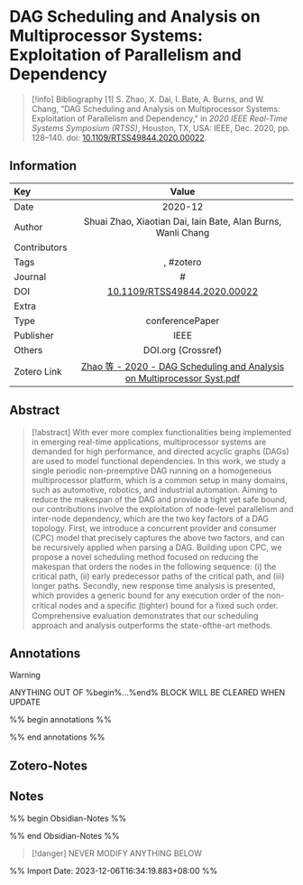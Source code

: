 # DAG Scheduling and Analysis on Multiprocessor Systems: Exploitation of Parallelism and Dependency
> [!info] Bibliography
> [1]  S. Zhao, X. Dai, I. Bate, A. Burns, and W. Chang, “DAG Scheduling and Analysis on Multiprocessor Systems: Exploitation of Parallelism and Dependency,” in _2020 IEEE Real-Time Systems Symposium (RTSS)_, Houston, TX, USA: IEEE, Dec. 2020, pp. 128–140. doi: [10.1109/RTSS49844.2020.00022](https://doi.org/10.1109/RTSS49844.2020.00022).

## Information

| Key          |                                   Value                                   |
| :----------- | :-----------------------------------------------------------------------: |
| Date         |                                      2020-12  |
| Author       |                         Shuai Zhao, Xiaotian Dai, Iain Bate, Alan Burns, Wanli Chang                          |
| Contributors |                                                           |
| Tags         |                           , #zotero                           |
| Journal      |                            #              |
| DOI          |                            [10.1109/RTSS49844.2020.00022](https://ieeexplore.ieee.org/document/9355569/)                             |
| Extra        |                                              |
| Type         |                            conferencePaper                           |
| Publisher    |                               IEEE                               |
| Others       |     DOI.org (Crossref)         |
| Zotero Link  |                             [Zhao 等 - 2020 - DAG Scheduling and Analysis on Multiprocessor Syst.pdf](zotero://select/library/items/ATPNT475)                             |

## Abstract
> [!abstract]
> With ever more complex functionalities being implemented in emerging real-time applications, multiprocessor systems are demanded for high performance, and directed acyclic graphs (DAGs) are used to model functional dependencies. In this work, we study a single periodic non-preemptive DAG running on a homogeneous multiprocessor platform, which is a common setup in many domains, such as automotive, robotics, and industrial automation. Aiming to reduce the makespan of the DAG and provide a tight yet safe bound, our contributions involve the exploitation of node-level parallelism and inter-node dependency, which are the two key factors of a DAG topology. First, we introduce a concurrent provider and consumer (CPC) model that precisely captures the above two factors, and can be recursively applied when parsing a DAG. Building upon CPC, we propose a novel scheduling method focused on reducing the makespan that orders the nodes in the following sequence: (i) the critical path, (ii) early predecessor paths of the critical path, and (iii) longer paths. Secondly, new response time analysis is presented, which provides a generic bound for any execution order of the non-critical nodes and a speciﬁc (tighter) bound for a ﬁxed such order. Comprehensive evaluation demonstrates that our scheduling approach and analysis outperforms the state-ofthe-art methods.

## Annotations
> [!warning]
> ANYTHING OUT OF %begin%...%end% BLOCK WILL BE CLEARED WHEN UPDATE

%% begin annotations %%


%% end annotations %%

## Zotero-Notes




## Notes
%% begin Obsidian-Notes %%



%% end Obsidian-Notes %%
> [!danger]
> NEVER MODIFY ANYTHING BELOW

%% Import Date: 2023-12-06T16:34:19.883+08:00 %%
